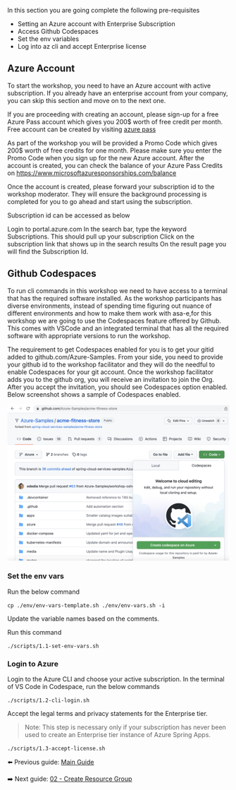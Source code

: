 In this section you are going complete the following pre-requisites
 - Setting an Azure account with Enterprise Subscription
 - Access Github Codespaces
 - Set the env variables
 - Log into az cli and accept Enterprise license
  
## Azure Account
To start the workshop, you need to have an Azure account with active subscription. If you already have an enterprise account from your company, you can skip this section and move on to the next one. 

If you are proceeding with creating an account, please sign-up for a free Azure Pass account which gives you 200$ worth of free credit per month. Free account can be created by visiting [azure pass](https://www.microsoftazurepass.com/)

As part of the workshop you will be provided a Promo Code which gives 200$ worth of free credits for one month. Please make sure you enter the Promo Code when you sign up for the new Azure account. After the account is created, you can check the balance of your Azure Pass Credits on https://www.microsoftazuresponsorships.com/balance

Once the account is created, please forward your subscription id to the workshop moderator. They will ensure the background processing is completed for you to go ahead and start using the subscription.

Subscription id can be accessed as below

Login to portal.azure.com
In the search bar, type the keyword Subscriptions. This should pull up your subscription
Click on the subscription link that shows up in the search results
On the result page you will find the Subscription Id.

## Github Codespaces
To run cli commands in this workshop we need to have access to a terminal that has the required software installed. As the workshop participants has diverse environments, instead of spending time figuring out nuance of different environments and how to make them work with asa-e,for this workshop we are going to use the Codespaces feature offered by Github. This comes with VSCode and an integrated terminal that has all the required software with appropriate versions to run the workshop.

The requirement to get Codespaces enabled for you is to get your gitid added to github.com/Azure-Samples. From your side, you need to provide your github id to the workshop facilitator and they will do the needful to enable Codespaces for your git account. Once the workshop facilitator adds you to the github org, you will receive an invitation to join the Org. After you accept the invitation, you should see Codespaces option enabled. Below screenshot shows a sample of Codespaces enabled.

![codespaces](images/codespaces.png)

### Set the env vars
Run the below command
```shell
cp ./env/env-vars-template.sh ./env/env-vars.sh -i
```

Update the variable names based on the comments.

Run this command
```shell
./scripts/1.1-set-env-vars.sh
```

### Login to Azure

Login to the Azure CLI and choose your active subscription. In the terminal of VS Code in Codespace, run the below commands

```shell
./scripts/1.2-cli-login.sh
```

Accept the legal terms and privacy statements for the Enterprise tier.

> Note: This step is necessary only if your subscription has never been used to create an Enterprise tier instance of Azure Spring Apps.

```shell
./scripts/1.3-accept-license.sh
```

⬅️ Previous guide: [Main Guide](../README.md)

➡️ Next guide: [02 - Create Resource Group](../02-create-resource-group/README.md)

